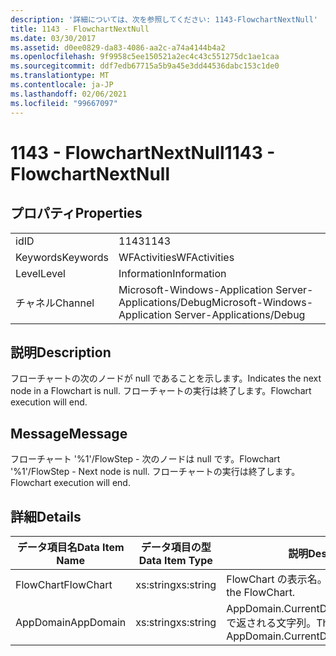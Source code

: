 ```yaml
---
description: '詳細については、次を参照してください: 1143-FlowchartNextNull'
title: 1143 - FlowchartNextNull
ms.date: 03/30/2017
ms.assetid: d0ee0829-da83-4086-aa2c-a74a4144b4a2
ms.openlocfilehash: 9f9958c5ee150521a2ec4c43c551275dc1ae1caa
ms.sourcegitcommit: ddf7edb67715a5b9a45e3dd44536dabc153c1de0
ms.translationtype: MT
ms.contentlocale: ja-JP
ms.lasthandoff: 02/06/2021
ms.locfileid: "99667097"
---
```

# <a name="1143---flowchartnextnull"></a><span data-ttu-id="38399-103">1143 - FlowchartNextNull</span><span class="sxs-lookup"><span data-stu-id="38399-103">1143 - FlowchartNextNull</span></span>

## <a name="properties"></a><span data-ttu-id="38399-104">プロパティ</span><span class="sxs-lookup"><span data-stu-id="38399-104">Properties</span></span>  
  
|||  
|-|-|  
|<span data-ttu-id="38399-105">id</span><span class="sxs-lookup"><span data-stu-id="38399-105">ID</span></span>|<span data-ttu-id="38399-106">1143</span><span class="sxs-lookup"><span data-stu-id="38399-106">1143</span></span>|  
|<span data-ttu-id="38399-107">Keywords</span><span class="sxs-lookup"><span data-stu-id="38399-107">Keywords</span></span>|<span data-ttu-id="38399-108">WFActivities</span><span class="sxs-lookup"><span data-stu-id="38399-108">WFActivities</span></span>|  
|<span data-ttu-id="38399-109">Level</span><span class="sxs-lookup"><span data-stu-id="38399-109">Level</span></span>|<span data-ttu-id="38399-110">Information</span><span class="sxs-lookup"><span data-stu-id="38399-110">Information</span></span>|  
|<span data-ttu-id="38399-111">チャネル</span><span class="sxs-lookup"><span data-stu-id="38399-111">Channel</span></span>|<span data-ttu-id="38399-112">Microsoft-Windows-Application Server-Applications/Debug</span><span class="sxs-lookup"><span data-stu-id="38399-112">Microsoft-Windows-Application Server-Applications/Debug</span></span>|  
  
## <a name="description"></a><span data-ttu-id="38399-113">説明</span><span class="sxs-lookup"><span data-stu-id="38399-113">Description</span></span>  

 <span data-ttu-id="38399-114">フローチャートの次のノードが null であることを示します。</span><span class="sxs-lookup"><span data-stu-id="38399-114">Indicates the next node in a Flowchart is null.</span></span> <span data-ttu-id="38399-115">フローチャートの実行は終了します。</span><span class="sxs-lookup"><span data-stu-id="38399-115">Flowchart execution will end.</span></span>  
  
## <a name="message"></a><span data-ttu-id="38399-116">Message</span><span class="sxs-lookup"><span data-stu-id="38399-116">Message</span></span>  

 <span data-ttu-id="38399-117">フローチャート '%1'/FlowStep - 次のノードは null です。</span><span class="sxs-lookup"><span data-stu-id="38399-117">Flowchart '%1'/FlowStep - Next node is null.</span></span> <span data-ttu-id="38399-118">フローチャートの実行は終了します。</span><span class="sxs-lookup"><span data-stu-id="38399-118">Flowchart execution will end.</span></span>  
  
## <a name="details"></a><span data-ttu-id="38399-119">詳細</span><span class="sxs-lookup"><span data-stu-id="38399-119">Details</span></span>  
  
|<span data-ttu-id="38399-120">データ項目名</span><span class="sxs-lookup"><span data-stu-id="38399-120">Data Item Name</span></span>|<span data-ttu-id="38399-121">データ項目の型</span><span class="sxs-lookup"><span data-stu-id="38399-121">Data Item Type</span></span>|<span data-ttu-id="38399-122">説明</span><span class="sxs-lookup"><span data-stu-id="38399-122">Description</span></span>|  
|--------------------|--------------------|-----------------|  
|<span data-ttu-id="38399-123">FlowChart</span><span class="sxs-lookup"><span data-stu-id="38399-123">FlowChart</span></span>|<span data-ttu-id="38399-124">xs:string</span><span class="sxs-lookup"><span data-stu-id="38399-124">xs:string</span></span>|<span data-ttu-id="38399-125">FlowChart の表示名。</span><span class="sxs-lookup"><span data-stu-id="38399-125">The display name of the FlowChart.</span></span>|  
|<span data-ttu-id="38399-126">AppDomain</span><span class="sxs-lookup"><span data-stu-id="38399-126">AppDomain</span></span>|<span data-ttu-id="38399-127">xs:string</span><span class="sxs-lookup"><span data-stu-id="38399-127">xs:string</span></span>|<span data-ttu-id="38399-128">AppDomain.CurrentDomain.FriendlyName で返される文字列。</span><span class="sxs-lookup"><span data-stu-id="38399-128">The string returned by AppDomain.CurrentDomain.FriendlyName.</span></span>|
